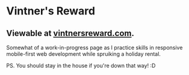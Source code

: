 # Vintner's Reward
## Viewable at [vintnersreward.com](hwww.vintnersreward.com).
Somewhat of a work-in-progress page as I practice skills in responsive mobile-first web development while spruiking a holiday rental.

PS. You should stay in the house if you're down that way! :D